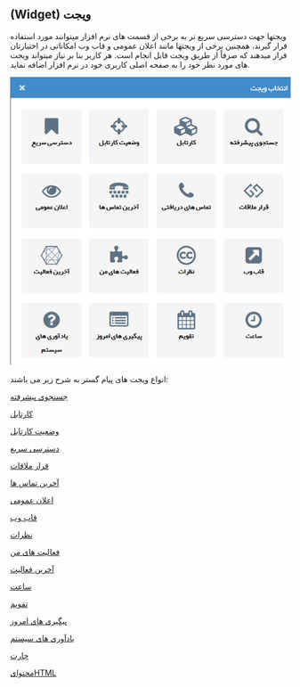﻿## (Widget) ویجت

ویجت­ها جهت دسترسی سریع تر به برخی از قسمت های نرم افزار می­توانند مورد استفاده قرار گیرند، همچنین برخی از ویجت­ها مانند اعلان عمومی و قاب وب امکاناتی در اختیارتان قرار می­دهند که صرفاً از طریق ویجت قابل انجام است.  هر کاربر بنا بر نیاز می­تواند ویجت های مورد نظر خود را به صفحه اصلی کاربری خود در نرم افزار اضافه نماید.

![](widget.png)

انواع ویجت های پیام گستر به شرح زیر می باشند:

[جستجوی پیشرفته](Advanced-search%2FAdvanced-search.md)

[کارتابل](Cardboard%2FCardboard.md)

[وضعیت کارتابل](Cartel-tatus%2FCartel-tatus.md)

[دسترسی سریع](quick-access%2Fquick-access.md)

[قرار ملاقات](Meeting-widget%2FMeeting-widget.md)

[آخرین تماس ها](Last-calls%2FLast-calls.md)

[اعلان عمومی](Public-announcement%2FPublic-announcement.md)

[قاب وب](Web-frame%2FWeb-frame.md)

[نظرات](Comments%2FComments.md)

[فعالیت های من](My-activities%2FMy-activities.md)

[آخرین فعالیت](The-latest-activity%2FThe-latest-activity.md)

[ساعت](watch%2Fwatch.md)

[تقویم](Calendar%2FCalendar.md)

[پیگیری های امروز](Follow-up-today%2FFollow-up-today.md)

[یادآوری های سیستم](System-reminders%2FSystem-reminders.md)

[چارت](Chart%2FChart.md)

[محتوایHTML](Html-content%2FHtml-content.md)
